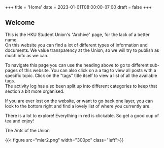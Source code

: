 +++
title = 'Home'
date = 2023-01-01T08:00:00-07:00
draft = false
+++

## Welcome

This is the HKU Student Union's "Archive" page, for the lack of a better name.  
On this website you can find a lot of different types of information and documents. We value transparency at the Union, so we will try to publish as much info as we can.

To navigate this page you can use the heading above to go to different sub-pages of this website. You can also click on a a tag to view all posts with a specific topic. Click on the "tags" title itself to view a list of all the available tags.  
The activity log has also been split up into different categories to keep that section a bit more organised.

If you are ever lost on the website, or want to go back one layer, you can look to the bottom right and find a lovely list of where you currently are.

There is a lot to explore! Everything in red is clickable. So get a good cup of tea and enjoy!

The Ants of the Union

<!-- ![Mier](mier1.png) -->

<!-- <img src="/mier1.png">gcc -->
{{< figure src="mier2.png" width="300px" class="left">}}
